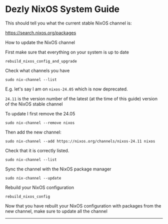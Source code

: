 # Dezly NixOS System Guide

This should tell you what the current stable NixOS channel is:

https://search.nixos.org/packages


How to update the NixOS channel

First make sure that everything on your system is up to date

```
rebuild_nixos_config_and_upgrade
```


Check what channels you have
```
sudo nix-channel --list
```

E.g. let's say I am on `nixos-24.05` which is now deprecated.

`24.11` is the version number of the latest (at the time of this guide)
version of the NixOS stable channel

To update I first remove the 24.05
```
sudo nix-channel --remove nixos
```

Then add the new channel:
```
sudo nix-channel --add https://nixos.org/channels/nixos-24.11 nixos
```

Check that it is correctly listed.
```
sudo nix-channel --list
```

Sync the channel with the NixOS package manager
```
sudo nix-channel --update
```

Rebuild your NixOS configuration
```
rebuild_nixos_config
```

Now that you have rebuilt your NixOS configuration with packages from the
new channel, make sure to update all the channel

_______________________________________________________________________________
